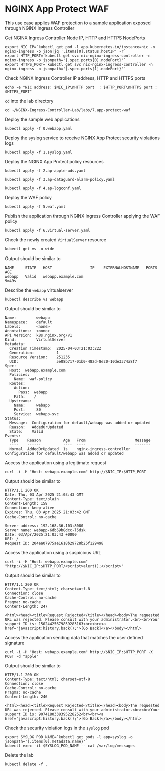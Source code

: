 # NGINX App Protect WAF

This use case applies WAF protection to a sample application exposed through NGINX Ingress Controller

Get NGINX Ingress Controller Node IP, HTTP and HTTPS NodePorts
```code
export NIC_IP=`kubectl get pod -l app.kubernetes.io/instance=nic -n nginx-ingress -o json|jq '.items[0].status.hostIP' -r`
export HTTP_PORT=`kubectl get svc nic-nginx-ingress-controller -n nginx-ingress -o jsonpath='{.spec.ports[0].nodePort}'`
export HTTPS_PORT=`kubectl get svc nic-nginx-ingress-controller -n nginx-ingress -o jsonpath='{.spec.ports[1].nodePort}'`
```

Check NGINX Ingress Controller IP address, HTTP and HTTPS ports
```code
echo -e "NIC address: $NIC_IP\nHTTP port  : $HTTP_PORT\nHTTPS port : $HTTPS_PORT"
```

`cd` into the lab directory
```code
cd ~/NGINX-Ingress-Controller-Lab/labs/7.app-protect-waf
```

Deploy the sample web applications
```code
kubectl apply -f 0.webapp.yaml
```

Deploy the syslog service to receive NGINX App Protect security violations logs
```code
kubectl apply -f 1.syslog.yaml
```

Deploy the NGINX App Protect policy resources
```code
kubectl apply -f 2.ap-apple-uds.yaml
```

```code
kubectl apply -f 3.ap-dataguard-alarm-policy.yaml
```

```code
kubectl apply -f 4.ap-logconf.yaml
```

Deploy the WAF policy
```code
kubectl apply -f 5.waf.yaml
```

Publish the application through NGINX Ingress Controller applying the WAF policy
```code
kubectl apply -f 6.virtual-server.yaml
```

Check the newly created `VirtualServer` resource
```code
kubectl get vs -o wide
```

Output should be similar to
```code
NAME     STATE   HOST                 IP    EXTERNALHOSTNAME   PORTS   AGE
webapp   Valid   webapp.example.com                                    9m49s
```

Describe the `webapp` virtualserver
```code
kubectl describe vs webapp
```

Output should be similar to
```code
Name:         webapp
Namespace:    default
Labels:       <none>
Annotations:  <none>
API Version:  k8s.nginx.org/v1
Kind:         VirtualServer
Metadata:
  Creation Timestamp:  2025-04-03T21:03:22Z
  Generation:          1
  Resource Version:    251235
  UID:                 5e08b717-01b0-482d-8e20-10de3374a8f7
Spec:
  Host:  webapp.example.com
  Policies:
    Name:  waf-policy
  Routes:
    Action:
      Pass:  webapp
    Path:    /
  Upstreams:
    Name:     webapp
    Port:     80
    Service:  webapp-svc
Status:
  Message:  Configuration for default/webapp was added or updated 
  Reason:   AddedOrUpdated
  State:    Valid
Events:
  Type    Reason          Age   From                      Message
  ----    ------          ----  ----                      -------
  Normal  AddedOrUpdated  1s    nginx-ingress-controller  Configuration for default/webapp was added or updated
```

Access the application using a legitimate request
```code
curl -i -H "Host: webapp.example.com" http://$NIC_IP:$HTTP_PORT
```

Output should be similar to
```code
HTTP/1.1 200 OK
Date: Thu, 03 Apr 2025 21:03:43 GMT
Content-Type: text/plain
Content-Length: 158
Connection: keep-alive
Expires: Thu, 03 Apr 2025 21:03:42 GMT
Cache-Control: no-cache

Server address: 192.168.36.103:8080
Server name: webapp-6db59b8dcc-l5dsk
Date: 03/Apr/2025:21:03:43 +0000
URI: /
Request ID: 204ea07975ae1618b29728b25f129498
```

Access the application using a suspicious URL
```code
curl -i -H "Host: webapp.example.com" "http://$NIC_IP:$HTTP_PORT/<script>alert();</script>"
```

Output should be similar to
```code
HTTP/1.1 200 OK
Content-Type: text/html; charset=utf-8
Connection: close
Cache-Control: no-cache
Pragma: no-cache
Content-Length: 247

<html><head><title>Request Rejected</title></head><body>The requested URL was rejected. Please consult with your administrator.<br><br>Your support ID is: 15024425679859283163<br><br><a href='javascript:history.back();'>[Go Back]</a></body></html>
```

Access the application sending data that matches the user defined signature
```code
curl -i -H "Host: webapp.example.com" http://$NIC_IP:$HTTP_PORT -X POST -d "apple"
```

Output should be similar to
```code
HTTP/1.1 200 OK
Content-Type: text/html; charset=utf-8
Connection: close
Cache-Control: no-cache
Pragma: no-cache
Content-Length: 246

<html><head><title>Request Rejected</title></head><body>The requested URL was rejected. Please consult with your administrator.<br><br>Your support ID is: 9074180338395228252<br><br><a href='javascript:history.back();'>[Go Back]</a></body></html>
```

Check the security violation logs in the `syslog` pod
```
export SYSLOG_POD_NAME=`kubectl get pods -l app=syslog -o jsonpath='{.items[0].metadata.name}'`
kubectl exec -it $SYSLOG_POD_NAME -- cat /var/log/messages
```

Delete the lab

```code
kubectl delete -f .
```
